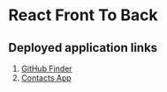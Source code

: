 # React Front To Back

## Deployed application links

1. [GitHub Finder](https://reactftb-github-finder.netlify.app/)
2. [Contacts App](https://reactftb-contacts.herokuapp.com/)